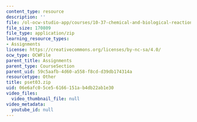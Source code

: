 ```yaml
---
content_type: resource
description: ''
file: /ol-ocw-studio-app/courses/10-37-chemical-and-biological-reaction-engineering-spring-2007/06e6afc05ce56166151ab4db22ab1e30_pset03.zip
file_size: 170809
file_type: application/zip
learning_resource_types:
- Assignments
license: https://creativecommons.org/licenses/by-nc-sa/4.0/
ocw_type: OCWFile
parent_title: Assignments
parent_type: CourseSection
parent_uid: 59c5aafb-4d60-a558-f8cd-d39db174314a
resourcetype: Other
title: pset03.zip
uid: 06e6afc0-5ce5-6166-151a-b4db22ab1e30
video_files:
  video_thumbnail_file: null
video_metadata:
  youtube_id: null
---
```

